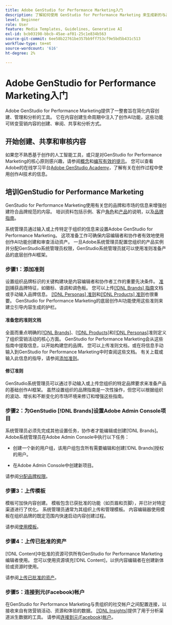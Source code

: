 ```yaml
---
title: Adobe GenStudio for Performance Marketing入门
description: 了解如何使用 GenStudio for Performance Marketing 来生成新的与品牌一致的营销内容。
level: Beginner
role: User
feature: Media Templates, Guidelines, Generative AI
exl-id: bcb03198-bbcb-45ae-af01-25c1e834b563
source-git-commit: 6ee58b22761be357bb9ff753cf9e5bd5b431c513
workflow-type: tm+mt
source-wordcount: '616'
ht-degree: 2%

---
```


# Adobe GenStudio for Performance Marketing入门

Adobe GenStudio for Performance Marketing提供了一整套旨在简化内容创建、管理和分析的工具。 它在内容创建生命周期中注入了创作AI功能，这些功能可转变营销内容的创建、审阅、共享和分析方式。

## 开始创建、共享和审核内容

如果您不熟悉基于创作的人工智能工具，或只是对GenStudio for Performance Marketing的核心原则感兴趣，请参阅[概念](concepts.md)和[编写有效的提示](effective-prompts.md)。 您可以查看Adobe的在线学习平台[Adobe GenStudio Academy](https://learningmanager.adobe.com/genstudioacademy)，了解有关在创作过程中使用创作AI技术的信息。

## 培训GenStudio for Performance Marketing

GenStudio for Performance Marketing使用有关您的品牌和市场的信息来增强创建符合品牌规范的内容。 培训资料包括示例、客户[角色](/help/user-guide/guidelines/personas.md)和[产品](/help/user-guide/guidelines/products.md)的说明，以及[品牌指南](/help/user-guide/guidelines/overview.md)。

系统管理员通过输入或上传特定于组织的信息来设置Adobe GenStudio for Performance Marketing。 这项准备工作可确保内容编辑者和协作者有效地使用创作AI功能创建和审查活动资产。 一旦Adobe系统管理员配置您组织的产品实例并分配GenStudio系统管理员权限，GenStudio系统管理员就可以使用准则准备产品的底层创作AI框架。

### 步骤1：添加准则

设置组织品牌标识的关键构建块是内容编辑者和协作者工作的重要先决条件。 [准则](./guidelines/overview.md)捕获品牌特征，如徽标、语调和调色板。 您可以上传[[!DNL Brands] 指南](./guidelines/brands.md)文档或手动输入品牌信息。 [[!DNL Personas] 准则](./guidelines/personas.md)和[[!DNL Products] 准则](./guidelines/products.md)也很重要。 GenStudio for Performance Marketing的底层创作AI功能使用这些准则来建立引导内容生成的护栏。

#### 准备您的准则文档

全面而重点明确的[[!DNL Brands]](./guidelines/brands.md)、[[!DNL Products]](./guidelines/products.md)和[[!DNL Personas]](./guidelines/personas.md)准则定义了组织营销活动的核心方面。 GenStudio for Performance Marketing会从这些指南中提取信息，以开始构建您的品牌。 您可以上传准则文档，或在将信息手动输入到GenStudio for Performance Marketing中时查阅这些文档。 有关上载或输入此信息的指导，请参阅[添加准则](./guidelines/overview.md)。

#### 修订准则

GenStudio系统管理员可以通过手动输入或上传您组织的特定品牌要求来准备产品的基础创作AI框架。 虽然设置组织的品牌指南是一次性操作，但您可以根据组织的波动、增长和不断变化的市场环境来修订和增强这些指南。

### 步骤2：为GenStudio [!DNL Brands]设置Adobe Admin Console项目

系统管理员必须先完成其他设置任务，协作者才能编辑或创建[!DNL Brands]。 Adobe系统管理员在Adobe Admin Console中执行以下任务：

* 创建一个新的用户组，该用户组包含所有需要编辑和创建[!DNL Brands]授权的用户。

* 在Adobe Admin Console中创建新项目。

请参阅[分配品牌权限](configure-brand-permissions.md)。

### 步骤3：上传模板

模板可加快内容创建。 模板包含已获批准的功能（如页眉和页脚），并已针对特定渠道进行了优化。 系统管理员通常为其组织上传和管理模板。 内容编辑器使用模板在组织品牌的既定范围内快速启动内容创建过程。

请参阅[使用模板](./content/use-templates.md)。

### 步骤4：上传已批准的资产

[!DNL Content]中批准的资源可供所有GenStudio for Performance Marketing编辑者使用。 您可以使用资源填充[!DNL Content]，以供内容编辑者在创建新体验或资源时使用。

请参阅[上传已批准的资产](./content/manage-assets.md)。

### 步骤5：连接到元(Facebook)帐户

在GenStudio for Performance Marketing与贵组织的社交帐户之间配置连接，以接收来自有效营销活动、资源和体验的数据。 [[!DNL Insights]](./insights/overview.md)提供了用于分析渠道派生数据的工具。 请参阅[连接到元(Facebook)帐户](./insights/connect-channel.md#meta-ads-connect)。
